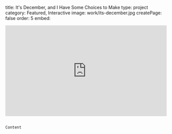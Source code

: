 title: It's December, and I Have Some Choices to Make
type: project
category: Featured, Interactive
image: work/its-december.jpg
createPage: false
order: 5
embed: <div style="padding:56.25% 0 0 0;position:relative;"><iframe src="https://its-december.netlify.app" frameborder="0" style="position:absolute;top:0;left:0;width:100%;height:100%;"></iframe></div>

~~~

Content